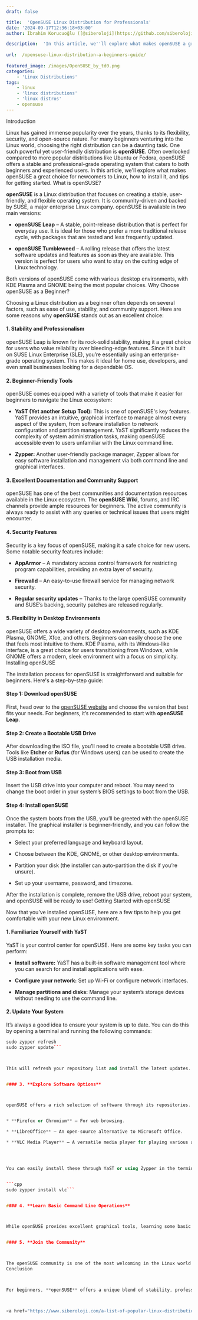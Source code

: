 ```yaml
---
draft: false

title:  'OpenSUSE Linux Distribution for Professionals'
date: '2024-09-17T12:36:18+03:00'
author: İbrahim Korucuoğlu ([@siberoloji](https://github.com/siberoloji))

description:  'In this article, we''ll explore what makes openSUSE a great choice for newcomers to Linux, how to install it, and tips for getting started.' 
 
url:  /opensuse-linux-distribution-a-beginners-guide/
 
featured_image: /images/OpenSUSE_by_td0.png
categories:
    - 'Linux Distributions'
tags:
    - linux
    - 'linux distributions'
    - 'linux distros'
    - opensuse
---
```



Introduction



Linux has gained immense popularity over the years, thanks to its flexibility, security, and open-source nature. For many beginners venturing into the Linux world, choosing the right distribution can be a daunting task. One such powerful yet user-friendly distribution is **openSUSE**. Often overlooked compared to more popular distributions like Ubuntu or Fedora, openSUSE offers a stable and professional-grade operating system that caters to both beginners and experienced users. In this article, we'll explore what makes openSUSE a great choice for newcomers to Linux, how to install it, and tips for getting started.
What is openSUSE?



**openSUSE** is a Linux distribution that focuses on creating a stable, user-friendly, and flexible operating system. It is community-driven and backed by SUSE, a major enterprise Linux company. openSUSE is available in two main versions:


* **openSUSE Leap** – A stable, point-release distribution that is perfect for everyday use. It is ideal for those who prefer a more traditional release cycle, with packages that are tested and less frequently updated.

* **openSUSE Tumbleweed** – A rolling release that offers the latest software updates and features as soon as they are available. This version is perfect for users who want to stay on the cutting edge of Linux technology.




Both versions of openSUSE come with various desktop environments, with KDE Plasma and GNOME being the most popular choices.
Why Choose openSUSE as a Beginner?



Choosing a Linux distribution as a beginner often depends on several factors, such as ease of use, stability, and community support. Here are some reasons why **openSUSE** stands out as an excellent choice:


#### 1. **Stability and Professionalism**



openSUSE Leap is known for its rock-solid stability, making it a great choice for users who value reliability over bleeding-edge features. Since it's built on SUSE Linux Enterprise (SLE), you’re essentially using an enterprise-grade operating system. This makes it ideal for home use, developers, and even small businesses looking for a dependable OS.


#### 2. **Beginner-Friendly Tools**



openSUSE comes equipped with a variety of tools that make it easier for beginners to navigate the Linux ecosystem:


* **YaST (Yet another Setup Tool):** This is one of openSUSE's key features. YaST provides an intuitive, graphical interface to manage almost every aspect of the system, from software installation to network configuration and partition management. YaST significantly reduces the complexity of system administration tasks, making openSUSE accessible even to users unfamiliar with the Linux command line.

* **Zypper:** Another user-friendly package manager, Zypper allows for easy software installation and management via both command line and graphical interfaces.



#### 3. **Excellent Documentation and Community Support**



openSUSE has one of the best communities and documentation resources available in the Linux ecosystem. The **openSUSE Wiki**, forums, and IRC channels provide ample resources for beginners. The active community is always ready to assist with any queries or technical issues that users might encounter.


#### 4. **Security Features**



Security is a key focus of openSUSE, making it a safe choice for new users. Some notable security features include:


* **AppArmor** – A mandatory access control framework for restricting program capabilities, providing an extra layer of security.

* **Firewalld** – An easy-to-use firewall service for managing network security.

* **Regular security updates** – Thanks to the large openSUSE community and SUSE’s backing, security patches are released regularly.



#### 5. **Flexibility in Desktop Environments**



openSUSE offers a wide variety of desktop environments, such as KDE Plasma, GNOME, Xfce, and others. Beginners can easily choose the one that feels most intuitive to them. KDE Plasma, with its Windows-like interface, is a great choice for users transitioning from Windows, while GNOME offers a modern, sleek environment with a focus on simplicity.
Installing openSUSE



The installation process for openSUSE is straightforward and suitable for beginners. Here's a step-by-step guide:


#### Step 1: Download openSUSE



First, head over to the <a href="https://www.opensuse.org">openSUSE website</a> and choose the version that best fits your needs. For beginners, it’s recommended to start with **openSUSE Leap**.


#### Step 2: Create a Bootable USB Drive



After downloading the ISO file, you’ll need to create a bootable USB drive. Tools like **Etcher** or **Rufus** (for Windows users) can be used to create the USB installation media.


#### Step 3: Boot from USB



Insert the USB drive into your computer and reboot. You may need to change the boot order in your system’s BIOS settings to boot from the USB.


#### Step 4: Install openSUSE



Once the system boots from the USB, you’ll be greeted with the openSUSE installer. The graphical installer is beginner-friendly, and you can follow the prompts to:


* Select your preferred language and keyboard layout.

* Choose between the KDE, GNOME, or other desktop environments.

* Partition your disk (the installer can auto-partition the disk if you’re unsure).

* Set up your username, password, and timezone.




After the installation is complete, remove the USB drive, reboot your system, and openSUSE will be ready to use!
Getting Started with openSUSE



Now that you’ve installed openSUSE, here are a few tips to help you get comfortable with your new Linux environment.


#### 1. **Familiarize Yourself with YaST**



YaST is your control center for openSUSE. Here are some key tasks you can perform:


* **Install software:** YaST has a built-in software management tool where you can search for and install applications with ease.

* **Configure your network:** Set up Wi-Fi or configure network interfaces.

* **Manage partitions and disks:** Manage your system’s storage devices without needing to use the command line.



#### 2. **Update Your System**



It’s always a good idea to ensure your system is up to date. You can do this by opening a terminal and running the following commands:


```cpp
sudo zypper refresh
sudo zypper update```



This will refresh your repository list and install the latest updates.


#### 3. **Explore Software Options**



openSUSE offers a rich selection of software through its repositories. Some recommended software for beginners includes:


* **Firefox or Chromium** – For web browsing.

* **LibreOffice** – An open-source alternative to Microsoft Office.

* **VLC Media Player** – A versatile media player for playing various audio and video formats.




You can easily install these through YaST or using Zypper in the terminal. For example, to install VLC, you can use:


```cpp
sudo zypper install vlc```


#### 4. **Learn Basic Command Line Operations**



While openSUSE provides excellent graphical tools, learning some basic command line operations can enhance your Linux experience. Start with simple commands like navigating the file system (`cd`, `ls`), copying files (`cp`), and updating your system.


#### 5. **Join the Community**



The openSUSE community is one of the most welcoming in the Linux world. Whether you encounter a technical issue or simply want to learn more, participating in forums, IRC channels, or the openSUSE mailing lists can be a great way to grow your Linux knowledge.
Conclusion



For beginners, **openSUSE** offers a unique blend of stability, professional-grade tools, and user-friendly features. With the help of YaST, Zypper, and the openSUSE community, newcomers can quickly familiarize themselves with the Linux environment without feeling overwhelmed. Whether you're looking for a robust desktop operating system or a platform to develop your skills further, openSUSE has something for everyone. Give it a try, and you’ll discover why so many users appreciate its reliability and flexibility!



<a href="https://www.siberoloji.com/a-list-of-popular-linux-distributions/" target="_blank" rel="noopener" title="">Linux Distributions List</a>
